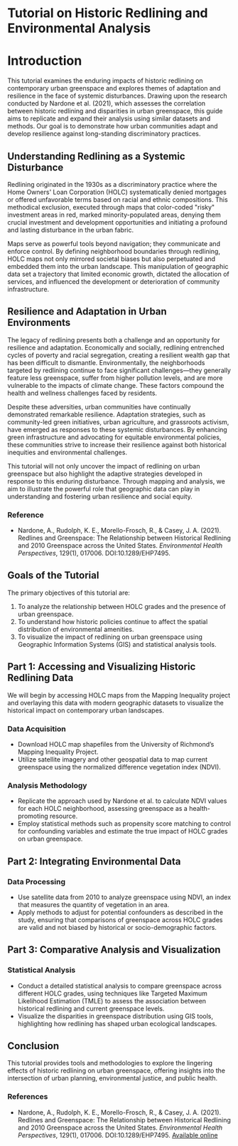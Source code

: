 # Tutorial on Historic Redlining and Environmental Analysis

# Introduction

This tutorial examines the enduring impacts of historic redlining on contemporary urban greenspace and explores themes of adaptation and resilience in the face of systemic disturbances. Drawing upon the research conducted by Nardone et al. (2021), which assesses the correlation between historic redlining and disparities in urban greenspace, this guide aims to replicate and expand their analysis using similar datasets and methods. Our goal is to demonstrate how urban communities adapt and develop resilience against long-standing discriminatory practices.

## Understanding Redlining as a Systemic Disturbance

Redlining originated in the 1930s as a discriminatory practice where the Home Owners' Loan Corporation (HOLC) systematically denied mortgages or offered unfavorable terms based on racial and ethnic compositions. This methodical exclusion, executed through maps that color-coded "risky" investment areas in red, marked minority-populated areas, denying them crucial investment and development opportunities and initiating a profound and lasting disturbance in the urban fabric.

Maps serve as powerful tools beyond navigation; they communicate and enforce control. By defining neighborhood boundaries through redlining, HOLC maps not only mirrored societal biases but also perpetuated and embedded them into the urban landscape. This manipulation of geographic data set a trajectory that limited economic growth, dictated the allocation of services, and influenced the development or deterioration of community infrastructure.

## Resilience and Adaptation in Urban Environments

The legacy of redlining presents both a challenge and an opportunity for resilience and adaptation. Economically and socially, redlining entrenched cycles of poverty and racial segregation, creating a resilient wealth gap that has been difficult to dismantle. Environmentally, the neighborhoods targeted by redlining continue to face significant challenges—they generally feature less greenspace, suffer from higher pollution levels, and are more vulnerable to the impacts of climate change. These factors compound the health and wellness challenges faced by residents.

Despite these adversities, urban communities have continually demonstrated remarkable resilience. Adaptation strategies, such as community-led green initiatives, urban agriculture, and grassroots activism, have emerged as responses to these systemic disturbances. By enhancing green infrastructure and advocating for equitable environmental policies, these communities strive to increase their resilience against both historical inequities and environmental challenges.

This tutorial will not only uncover the impact of redlining on urban greenspace but also highlight the adaptive strategies developed in response to this enduring disturbance. Through mapping and analysis, we aim to illustrate the powerful role that geographic data can play in understanding and fostering urban resilience and social equity.

### Reference

- Nardone, A., Rudolph, K. E., Morello-Frosch, R., & Casey, J. A. (2021). Redlines and Greenspace: The Relationship between Historical Redlining and 2010 Greenspace across the United States. *Environmental Health Perspectives*, 129(1), 017006. DOI:10.1289/EHP7495.



## Goals of the Tutorial

The primary objectives of this tutorial are:
1. To analyze the relationship between HOLC grades and the presence of urban greenspace.
2. To understand how historic policies continue to affect the spatial distribution of environmental amenities.
3. To visualize the impact of redlining on urban greenspace using Geographic Information Systems (GIS) and statistical analysis tools.

## Part 1: Accessing and Visualizing Historic Redlining Data

We will begin by accessing HOLC maps from the Mapping Inequality project and overlaying this data with modern geographic datasets to visualize the historical impact on contemporary urban landscapes.

### Data Acquisition
- Download HOLC map shapefiles from the University of Richmond’s Mapping Inequality Project.
- Utilize satellite imagery and other geospatial data to map current greenspace using the normalized difference vegetation index (NDVI).

### Analysis Methodology
- Replicate the approach used by Nardone et al. to calculate NDVI values for each HOLC neighborhood, assessing greenspace as a health-promoting resource.
- Employ statistical methods such as propensity score matching to control for confounding variables and estimate the true impact of HOLC grades on urban greenspace.

## Part 2: Integrating Environmental Data

### Data Processing
- Use satellite data from 2010 to analyze greenspace using NDVI, an index that measures the quantity of vegetation in an area.
- Apply methods to adjust for potential confounders as described in the study, ensuring that comparisons of greenspace across HOLC grades are valid and not biased by historical or socio-demographic factors.

## Part 3: Comparative Analysis and Visualization

### Statistical Analysis
- Conduct a detailed statistical analysis to compare greenspace across different HOLC grades, using techniques like Targeted Maximum Likelihood Estimation (TMLE) to assess the association between historical redlining and current greenspace levels.
- Visualize the disparities in greenspace distribution using GIS tools, highlighting how redlining has shaped urban ecological landscapes.

## Conclusion

This tutorial provides tools and methodologies to explore the lingering effects of historic redlining on urban greenspace, offering insights into the intersection of urban planning, environmental justice, and public health.

### References

- Nardone, A., Rudolph, K. E., Morello-Frosch, R., & Casey, J. A. (2021). Redlines and Greenspace: The Relationship between Historical Redlining and 2010 Greenspace across the United States. *Environmental Health Perspectives*, 129(1), 017006. DOI:10.1289/EHP7495. [Available online](https://www.ncbi.nlm.nih.gov/pmc/articles/PMC7839347/pdf/ehp7495.pdf)
